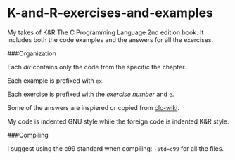 K-and-R-exercises-and-examples
==============================
My takes of K&amp;R The C Programming Language 2nd edition book.
It includes both the code examples and the answers for all the exercises.

###Organization

Each *dir* contains only the code from the specific the chapter.

Each example is prefixed with `ex`.

Each exercise is prefixed with the *exercise number* and `e`.

Some of the answers are inspiered or copied from [clc-wiki](http://clc-wiki.net/wiki/K&R2_solutions).

My code is indented GNU style while the foreign code is indented K&R style.

###Compiling

I suggest using the c99 standard when compiling: `-std=c99` for all the files.
